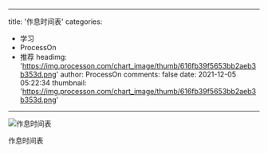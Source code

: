 
---
title: '作息时间表'
categories: 
 - 学习
 - ProcessOn
 - 推荐
headimg: 'https://img.processon.com/chart_image/thumb/616fb39f5653bb2aeb3b353d.png'
author: ProcessOn
comments: false
date: 2021-12-05 05:22:34
thumbnail: 'https://img.processon.com/chart_image/thumb/616fb39f5653bb2aeb3b353d.png'
---

<div>   
<img class="thumb" alt="作息时间表" src="https://img.processon.com/chart_image/thumb/616fb39f5653bb2aeb3b353d.png" referrerpolicy="no-referrer">
<p>作息时间表</p>  
</div>
            